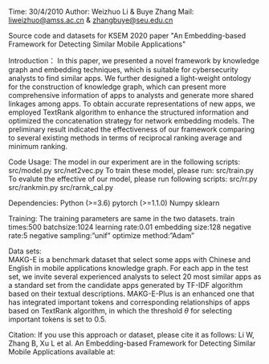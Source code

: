 Time: 30/4/2010  Author: Weizhuo Li & Buye Zhang  Mail:  liweizhuo@amss.ac.cn & zhangbuye@seu.edu.cn

Source code and datasets for KSEM 2020 paper "An Embedding-based Framework for Detecting Similar Mobile Applications"

Introduction：
In this paper, we presented a novel framework by knowledge graph and embedding techniques, which is suitable for cybersecurity analysts to find similar apps. We further designed a light-weight ontology for the construction of knowledge graph, which can present more comprehensive information of apps to analysts and generate more shared linkages among apps. To obtain accurate representations of new apps, we employed TextRank algorithm to enhance the structured information and optimized the concatenation strategy for network embedding models.
The preliminary result indicated the effectiveness of our framework comparing to several existing methods in terms of reciprocal ranking average and minimum ranking. 

Code Usage:
The model in our experiment are in the following scripts:
src/model.py
src/net2vec.py
To train these model, please run:
src/train.py
To evalute the effective of our model, please run following scripts:
src/rr.py
src/rankmin.py
src/rarnk_cal.py

Dependencies:
Python (>=3.6)
pytorch (>=1.1.0)
Numpy
sklearn

Training:
The training parameters are same in the two datasets.
train times:500
batchsize:1024
learning rate:0.01
embedding size:128
negative rate:5
negative sampling:”unif”
optimize method:”Adam”


Data sets:  
MAKG-E is a benchmark dataset that select some apps with Chinese and English in mobile applications knowledge graph. For each app in the test set, we invite several experienced analysts to select 20 most similar apps as a standard set from the candidate apps generated by TF-IDF algorithm based on their textual descriptions.
MAKG-E-Plus is an enhanced one that has integrated important tokens and corresponding relationships of apps based on TextRank algorithm, in which the threshold $\theta$ for selecting important tokens is set to 0.5.

Citation:
If you use this approach or dataset, please cite it as follows:
Li W, Zhang B, Xu L et al. An Embedding-based Framework for Detecting Similar Mobile Applications available at:
